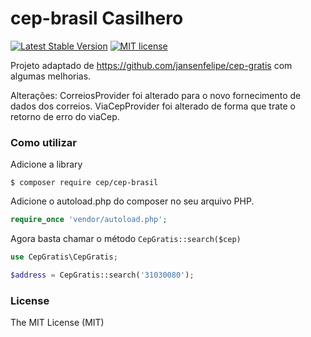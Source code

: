 # cep-brasil Casilhero
[![Latest Stable Version](https://poser.pugx.org/jansenfelipe/cep-gratis/v/stable.svg)](https://packagist.org/packages/casilhero/cep-brasil)
[![MIT license](https://poser.pugx.org/jansenfelipe/nfephp-serialize/license.svg)](http://opensource.org/licenses/MIT)

Projeto adaptado de https://github.com/jansenfelipe/cep-gratis com algumas melhorias.

Alterações: CorreiosProvider foi alterado para o novo fornecimento de dados dos correios.
ViaCepProvider foi alterado de forma que trate o retorno de erro do viaCep.


### Como utilizar

Adicione a library

```shell
$ composer require cep/cep-brasil
```

Adicione o autoload.php do composer no seu arquivo PHP.

```php
require_once 'vendor/autoload.php';
```

Agora basta chamar o método `CepGratis::search($cep)`

```php
use CepGratis\CepGratis;

$address = CepGratis::search('31030080');
```
### License

The MIT License (MIT)
